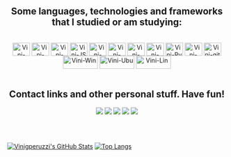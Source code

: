 

<h2 align="center">Some languages, technologies and frameworks that I studied or am studying:</h2>
  
<div style="display: inline_block" align="center"><br>
  <img align="center" alt="Vini-ruby" height="30" width="40" src="https://cdn.jsdelivr.net/gh/devicons/devicon/icons/ruby/ruby-original.svg">
  <img align="center" alt="Vini-rails" height="30" width="40" src="https://cdn.jsdelivr.net/gh/devicons/devicon/icons/rails/rails-plain-wordmark.svg">
  <img align="center" alt="Vini-godot" height="30" width="40" src="https://cdn.jsdelivr.net/gh/devicons/devicon/icons/godot/godot-original-wordmark.svg">
  <img align="center" alt="Vini-JS" height="30" width="40" src="https://cdn.jsdelivr.net/gh/devicons/devicon/icons/javascript/javascript-original.svg">
  <img align="center" alt="Vini-HTML" height="30" width="40" src="https://cdn.jsdelivr.net/gh/devicons/devicon/icons/html5/html5-original.svg">
  <img align="center" alt="Vini-CSS" height="30" width="40" src="https://cdn.jsdelivr.net/gh/devicons/devicon/icons/css3/css3-original.svg">
  <img align="center" alt="Vini-react" height="30" width="40" src="https://cdn.jsdelivr.net/gh/devicons/devicon/icons/react/react-original-wordmark.svg">
  <img align="center" alt="Vini-angular" height="30" width="40" src="https://cdn.jsdelivr.net/gh/devicons/devicon/icons/angularjs/angularjs-plain-wordmark.svg">
  <img align="center" alt="Vini-Py" height="30" width="40" src="https://cdn.jsdelivr.net/gh/devicons/devicon/icons/python/python-original.svg">
  <img align="center" alt="Vini-Docker" height="30" width="40" src="https://cdn.jsdelivr.net/gh/devicons/devicon@latest/icons/docker/docker-original.svg">
  <img align="center" alt="Vini-git" height="30" width="40" src="https://cdn.jsdelivr.net/gh/devicons/devicon@latest/icons/git/git-plain-wordmark.svg">
  <!--div>
    <img align="center" alt="Vini-C" height="30" width="40" src="https://cdn.jsdelivr.net/gh/devicons/devicon/icons/c/c-original.svg">
    <img align="center" alt="Vini-C++" height="30" width="40" src="https://cdn.jsdelivr.net/gh/devicons/devicon/icons/cplusplus/cplusplus-original.svg">
    <img align="center" alt="Vini-C#" height="30" width="40" src="https://cdn.jsdelivr.net/gh/devicons/devicon/icons/csharp/csharp-original.svg">
  </div-->
  <!--img align="center" alt="Vini-Rust" height="40" width="50" src="https://cdn.jsdelivr.net/gh/devicons/devicon/icons/rust/rust-plain.svg"-->
 <!--https://dev.to/envoy_/150-badges-for-github-pnk-->
<img align="center" alt="Vini-Win" height="30" width="80" src="https://img.shields.io/badge/Windows-0078D6?style=for-the-badge&logo=windows&logoColor=white">
<img align="center" alt="Vini-Ubu" height="30" width="80" src="https://img.shields.io/badge/Ubuntu-E95420?style=for-the-badge&logo=ubuntu&logoColor=white">
<img align="center" alt="Vini-Lin" height="30" width="80" src="https://img.shields.io/badge/Linux-FCC624?style=for-the-badge&logo=linux&logoColor=black">
<!--div><img align="center" alt="Vini-Git" height="30" width="80" src="https://camo.githubusercontent.com/3d768e26ac10ba994a60ed19acd487895cc43a9cdd43e9305c2408b93136234d/68747470733a2f2f696d672e736869656c64732e696f2f62616467652f6769742d2532334630353033332e7376673f7374796c653d666f722d7468652d6261646765266c6f676f3d676974266c6f676f436f6c6f723d7768697465"></div-->
<!-- div>
<img align="center" alt="Vini-Unity" height="30" width="80" src="https://img.shields.io/badge/Unity-100000?style=for-the-badge&logo=unity&logoColor=white">
</div -->
<!-- div><img align="center" alt="Vini-node" height="30" width="40" src="https://cdn.jsdelivr.net/gh/devicons/devicon/icons/nodejs/nodejs-original-wordmark.svg"></div-->
<!-- div><img align="center" alt="Vini-Java" height="30" width="40" src="https://cdn.jsdelivr.net/gh/devicons/devicon/icons/java/java-original.svg"></div-->
<!--img align="center" alt="Vini-laravel" height="30" width="40" src="https://cdn.jsdelivr.net/gh/devicons/devicon/icons/laravel/laravel-plain-wordmark.svg"-->
</div>

<BR>
  
<h2 align="center">Contact links and other personal stuff. Have fun!</h2>
<div align="center"> 
  <a href="mailto:vinigperuzzi@hotmail.com?" target='_blank'><img src="https://img.shields.io/badge/Microsoft_Outlook-0078D4?style=for-the-badge&logo=microsoft-outlook&logoColor=white"></a>
  <a href = "mailto:vgperuzzi@inf.ufpel.edu.br?" target='_blank'><img src="https://img.shields.io/badge/-Gmail-%23333?style=for-the-badge&logo=gmail&logoColor=white"></a>
  <a href="https://www.instagram.com/vinigperuzzi/" target='_blank'><img src="https://img.shields.io/badge/-Instagram-%23E4405F?style=for-the-badge&logo=instagram&logoColor=white"></a>
  <a href="https://www.linkedin.com/in/vinícius-garcia-peruzzi-b69a16248/" target='_blank'><img src="https://img.shields.io/badge/-LinkedIn-%230077B5?style=for-the-badge&logo=linkedin&logoColor=white"></a>
  <a href="https://steamcommunity.com/id/Vinigperuzzi" target='_blank'><img src="https://img.shields.io/badge/Steam-000000?style=for-the-badge&logo=steam&logoColor=white"></a>
</div>

  <BR><BR>

  [![Vinigperuzzi's GitHub Stats](https://github-readme-stats.vercel.app/api?username=Vinigperuzzi&show_icons=true&theme=gotham)](https://github.com/anuraghazra/github-readme-stats)
  [![Top Langs](https://github-readme-stats.vercel.app/api/top-langs/?username=Vinigperuzzi&layout=compact&theme=gotham)](https://github.com/anuraghazra/github-readme-stats)



  <!--div align="center">
    ![snake gif](https://github.com/Vinigperuzzi/Vinigperuzzi/blob/output/github-contribution-grid-snake.svg)
  </div-->
    
  
